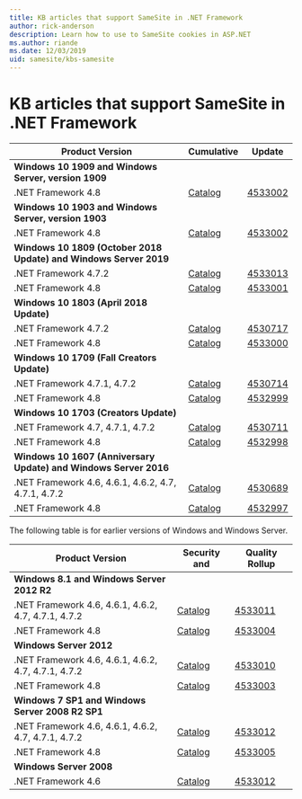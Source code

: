 ```yaml
---
title: KB articles that support SameSite in .NET Framework
author: rick-anderson
description: Learn how to use to SameSite cookies in ASP.NET
ms.author: riande
ms.date: 12/03/2019
uid: samesite/kbs-samesite
---
```


# KB articles that support SameSite in .NET Framework

| Product Version | Cumulative | Update |
| ------------- | ------------- | --- |
| **Windows 10 1909 and Windows Server, version 1909** | | |
| .NET Framework 4.8  | [Catalog](http://www.catalog.update.microsoft.com/Search.aspx?q=4533002)  | [4533002](https://support.microsoft.com/en-us/help/4533002) |
| **Windows 10 1903 and Windows Server, version 1903** | | |
| .NET Framework 4.8  | [Catalog](http://www.catalog.update.microsoft.com/Search.aspx?q=4533002)  | [4533002](https://support.microsoft.com/en-us/help/4533002) |
| **Windows 10 1809 (October 2018 Update) and Windows Server 2019** | |
| .NET Framework 4.7.2  | [Catalog](http://www.catalog.update.microsoft.com/Search.aspx?q=4533013)  | [4533013](https://support.microsoft.com/en-us/help/4533013) |
| .NET Framework 4.8  | [Catalog](http://www.catalog.update.microsoft.com/Search.aspx?q=4533001)  | [4533001](https://support.microsoft.com/en-us/help/4533001) |
| **Windows 10 1803 (April 2018 Update)** | |
| .NET Framework 4.7.2  | [Catalog](http://www.catalog.update.microsoft.com/Search.aspx?q=4530717)  | [4530717](https://support.microsoft.com/en-us/help/4530717) |
| .NET Framework 4.8  | [Catalog](http://www.catalog.update.microsoft.com/Search.aspx?q=4533000)  | [4533000](https://support.microsoft.com/en-us/help/4533000) |
| **Windows 10 1709 (Fall Creators Update)** | |
| .NET Framework 4.7.1, 4.7.2  | [Catalog](http://www.catalog.update.microsoft.com/Search.aspx?q=4530714)  | [4530714](https://support.microsoft.com/en-us/help/4530714) |
| .NET Framework 4.8  | [Catalog](http://www.catalog.update.microsoft.com/Search.aspx?q=4532999)  | [4532999](https://support.microsoft.com/en-us/help/4532999) |
| **Windows 10 1703 (Creators Update)** | |
| .NET Framework 4.7, 4.7.1, 4.7.2  | [Catalog](http://www.catalog.update.microsoft.com/Search.aspx?q=4530711)  | [4530711](https://support.microsoft.com/en-us/help/4530711) |
| .NET Framework 4.8  | [Catalog](http://www.catalog.update.microsoft.com/Search.aspx?q=4532998)  | [4532998](https://support.microsoft.com/en-us/help/4532998) |
| **Windows 10 1607 (Anniversary Update) and Windows Server 2016** | |
| .NET Framework 4.6, 4.6.1, 4.6.2, 4.7, 4.7.1, 4.7.2  | [Catalog](http://www.catalog.update.microsoft.com/Search.aspx?q=4530689)  | [4530689](https://support.microsoft.com/en-us/help/4530689) |
| .NET Framework 4.8  | [Catalog](http://www.catalog.update.microsoft.com/Search.aspx?q=4532997)  | [4532997](https://support.microsoft.com/en-us/help/4532997) |

The following table is for earlier versions of Windows and Windows Server.

| Product Version | Security and | Quality Rollup |
| ------------- | ------------- | --- |
| **Windows 8.1 and Windows Server 2012 R2** | |
| .NET Framework 4.6, 4.6.1, 4.6.2, 4.7, 4.7.1, 4.7.2 | [Catalog](http://www.catalog.update.microsoft.com/Search.aspx?q=4533011)  | [4533011](https://support.microsoft.com/en-us/help/4533011) |
| .NET Framework 4.8  | [Catalog](http://www.catalog.update.microsoft.com/Search.aspx?q=4533004)  | [4533004](https://support.microsoft.com/en-us/help/4533004) |
| **Windows Server 2012** | |
| .NET Framework 4.6, 4.6.1, 4.6.2, 4.7, 4.7.1, 4.7.2 | [Catalog](http://www.catalog.update.microsoft.com/Search.aspx?q=4533010)  | [4533010](https://support.microsoft.com/en-us/help/4533010) |
| .NET Framework 4.8  | [Catalog](http://www.catalog.update.microsoft.com/Search.aspx?q=4533003)  | [4533003](https://support.microsoft.com/en-us/help/4533003) |
| **Windows 7 SP1 and Windows Server 2008 R2 SP1** | |
| .NET Framework 4.6, 4.6.1, 4.6.2, 4.7, 4.7.1, 4.7.2 | [Catalog](http://www.catalog.update.microsoft.com/Search.aspx?q=4533012)  | [4533012](https://support.microsoft.com/en-us/help/4533012) |
| .NET Framework 4.8  | [Catalog](http://www.catalog.update.microsoft.com/Search.aspx?q=4533005)  | [4533005](https://support.microsoft.com/en-us/help/4533005) |
| **Windows Server 2008** | |
| .NET Framework 4.6  | [Catalog](http://www.catalog.update.microsoft.com/Search.aspx?q=4533012)  | [4533012](https://support.microsoft.com/en-us/help/4533012) |